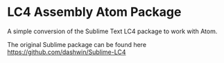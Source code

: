 # LC4 Assembly Atom Package

A simple conversion of the Sublime Text LC4 package to work with Atom.

The original Sublime package can be found here https://github.com/dashwin/Sublime-LC4
